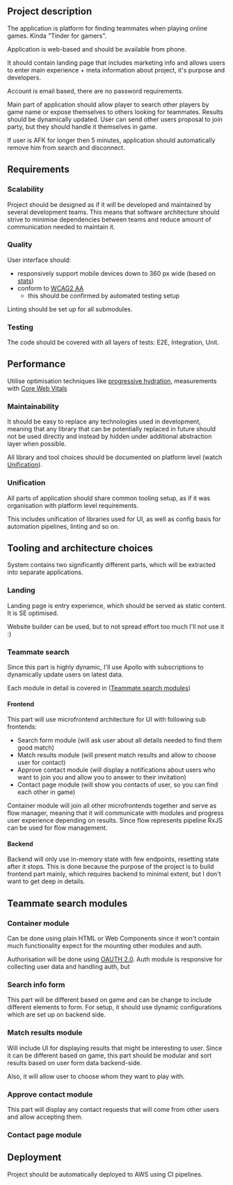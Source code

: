 ## Project description

The application is platform for finding teammates when playing online games. Kinda "Tinder for gamers".

Application is web-based and should be available from phone.

It should contain landing page that includes marketing info and allows users to enter main experience + 
meta information about project, it's purpose and developers.

Account is email based, there are no password requirements.

Main part of application should allow player to search other players by game name 
or expose themselves to others looking for teammates. Results should be dynamically updated.
User can send other users proposal to join party, but they should handle it themselves in game.

If user is AFK for longer then 5 minutes, application should automatically remove him from search and disconnect.

## Requirements

### Scalability

Project should be designed as if it will be developed and maintained by several development teams.
This means that software architecture should strive to minimise dependencies between teams and reduce 
amount of communication needed to maintain it.

### Quality

User interface should:
- responsively support mobile devices down to 360 px wide (based on [stats](https://gs.statcounter.com/screen-resolution-stats/mobile/worldwide))
- conform to [WCAG2 AA](https://www.w3.org/WAI/WCAG2AA-Conformance)
  - this should be confirmed by automated testing setup

Linting should be set up for all submodules.

### Testing

The code should be covered with all layers of tests: E2E, Integration, Unit.

## Performance

Utilise optimisation techniques like [progressive hydration](https://www.patterns.dev/posts/progressive-hydration),
measurements with [Core Web Vitals](https://web.dev/vitals/)

### Maintainability

It should be easy to replace any technologies used in development, meaning that any library that can be 
potentially replaced in future should not be used directly and instead by hidden under additional 
abstraction layer when possible.

All library and tool choices should be documented on platform level (watch [Unification](#Unification)).

### Unification

All parts of application should share common tooling setup, as if it was organisation with platform level
requirements.

This includes unification of libraries used for UI, as well as config basis for automation pipelines, 
linting and so on.

## Tooling and architecture choices

System contains two significantly different parts, which will be extracted into separate applications.

### Landing

Landing page is entry experience, which should be served as static content. It is SE optimised.

Website builder can be used, but to not spread effort too much I'll not use it :)

### Teammate search

Since this part is highly dynamic, I'll use Apollo with subscriptions to dynamically update users on 
latest data.

Each module in detail is covered in ([Teammate search modules](#Teammate-search-modules))

#### Frontend

This part will use microfrontend architecture for UI with following sub frontends:
- Search form module (will ask user about all details needed to find them good match)
- Match results module (will present match results and allow to choose user for contact)
- Approve contact module (will display a notifications about users who want to join 
you and allow you to answer to their invitation)
- Contact page module (will show you contacts of user, so you can find each other in game)

Container module will join all other microfrontends together and serve as flow manager, meaning that it will
communicate with modules and progress user experience depending on results. 
Since flow represents pipeline RxJS can be used for flow management.

#### Backend

Backend will only use in-memory state with few endpoints, resetting state after it stops. 
This is done because the purpose of the project is to build frontend part mainly, which requires
backend to minimal extent, but I don't want to get deep in details.


## Teammate search modules

### Container module

Can be done using plain HTML or Web Components since it won't contain much functionality expect for the mounting other 
modules and auth.

Authorisation will be done using [OAUTH 2.0](https://developers.google.com/identity/protocols/oauth2/javascript-implicit-flow).
Auth module is responsive for collecting user data and handling auth, but 

### Search info form
  
This part will be different based on game and can be change to include different elements to form. 
For setup, it should use dynamic configurations which are set up on backend side.

### Match results module

Will include UI for displaying results that might be interesting to user. Since it can be different based on game, 
this part should be modular and sort results based on user form data backend-side.

Also, it will allow user to choose whom they want to play with.

### Approve contact module

This part will display any contact requests that will come from other users and allow accepting them.


### Contact page module

## Deployment

Project should be automatically deployed to AWS using CI pipelines.